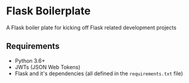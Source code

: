 # Flask Boilerplate
A Flask boiler plate for kicking off Flask related development projects


## Requirements
* Python 3.6+
* JWTs (JSON Web Tokens)
* Flask and it's dependencies (all defined in the `requirements.txt` file)
